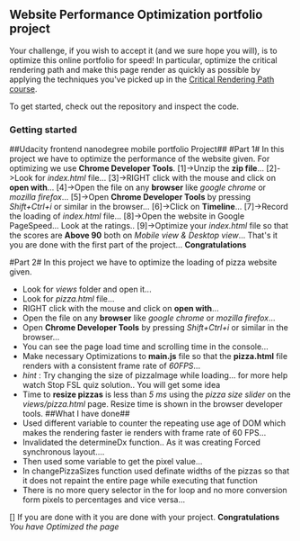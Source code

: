 ## Website Performance Optimization portfolio project

Your challenge, if you wish to accept it (and we sure hope you will), is to optimize this online portfolio for speed! In particular, optimize the critical rendering path and make this page render as quickly as possible by applying the techniques you've picked up in the [Critical Rendering Path course](https://www.udacity.com/course/ud884).

To get started, check out the repository and inspect the code.

### Getting started

##Udacity frontend nanodegree mobile portfolio Project##
#Part 1#
In this project we have to optimize the performance of the website given.
For optimizing we use **Chrome Developer Tools**.
[1]->Unzip the **zip file**...
[2]->Look for *index.html* file...
[3]->RIGHT click with the mouse and click on **open with**...
[4]->Open the file on any **browser** like *google chrome* or *mozilla firefox*...
[5]->Open **Chrome Developer Tools** by pressing *Shift+Ctrl+i* or similar in the browser...
[6]->Click on **Timeline**...
[7]->Record the loading of *index.html* file...
[8]->Open the website in Google PageSpeed... Look at the ratings..
[9]->Optimize your *index.html* file so that the scores are **Above 90** both on *Mobile view & Desktop view*...
That's it you are done with the first part of the project...
**Congratulations**

#Part 2#
In this project we have to optimize the loading of pizza website given.
- Look for *views* folder and open it...
- Look for *pizza.html* file...
- RIGHT click with the mouse and click on **open with**...
- Open the file on any **browser** like *google chrome* or *mozilla firefox*...
- Open **Chrome Developer Tools** by pressing *Shift+Ctrl+i* or similar in the browser...
- You can see the page load time and scrolling time in the console...
- Make necessary Optimizations to **main.js** file so that the **pizza.html** file renders with a consistent frame rate of *60FPS*...
- *hint* : Try changing the size of pizzaImage while loading... for more help watch Stop FSL quiz solution.. You will get some idea
- Time to **resize pizzas** is less than *5 ms* using the *pizza size slider* on the *views/pizza.html* page. Resize time is shown in the browser developer tools.
##What I have done##
- Used different variable to counter the repeating use age of DOM which makes the rendering faster ie renders with frame rate of 60 FPS...
- Invalidated the determineDx function.. As it was creating Forced synchronous layout....
- Then used some variable to get the pixel value...
- In changePizzaSizes function used definate widths of the pizzas so that it does not repaint the entire page while executing that function
- There is no more query selector in the for loop and no more conversion form pixels to percentages and vice versa...

[] If you are done with it you are done with your project.
**Congratulations**
*You have Optimized the page*
